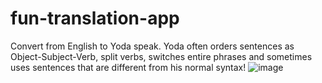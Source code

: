 # fun-translation-app
Convert from English to Yoda speak. Yoda often orders sentences as Object-Subject-Verb, split verbs, switches entire phrases and sometimes uses sentences that are different from his normal syntax!
![image](https://user-images.githubusercontent.com/54218987/193011338-2401315b-9738-410f-87dc-1abe59e2476e.png)

